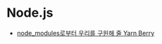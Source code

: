 # Node.js

- [node_modules로부터 우리를 구원해 줄 Yarn Berry](https://toss.tech/article/node-modules-and-yarn-berry)